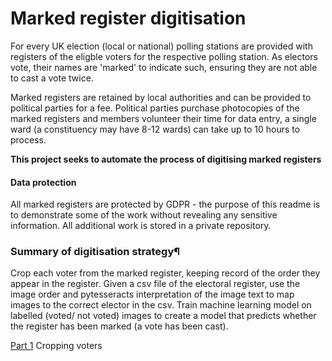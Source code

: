 
# Marked register digitisation 
 

For every UK  election (local or national) polling stations are provided with registers of the eligble voters for the respective polling station. As electors vote, their names are 'marked' to indicate such, ensuring they are not able to cast a vote twice. 

Marked registers are retained by local authorities and can be provided to political parties for a fee. Political parties purchase photocopies of the marked registers and members volunteer their time for data entry, a single ward (a constituency may have 8-12 wards) can take up to 10 hours to process. 

<b>This project seeks to automate the process of digitising marked registers</b>


#### Data protection
All marked registers are protected by GDPR - the purpose of this readme is to demonstrate some of the work without revealing any sensitive information. All additional work is stored in a private repository.

### Summary of digitisation strategy¶
Crop each voter from the marked register, keeping record of the order they appear in the register. Given a csv file of the electoral register, use the image order and pytesseracts interpretation of the image text to map images to the correct elector in the csv. Train machine learning model on labelled (voted/ not voted) images to create a model that predicts whether the register has been marked (a vote has been cast).


[Part 1](https://github.com/richchad/marked-register/blob/master/Cropping%20voters%20from%20marked%20register.ipynb)
Cropping voters

```python

```
